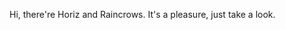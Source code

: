 

Hi, there're Horiz and Raincrows.
It's a pleasure, just take a look.


<!---
Horizing/Horizing is a ✨ special ✨ repository because its `README.md` (this file) appears on your GitHub profile.
You can click the Preview link to take a look at your changes.
--->
